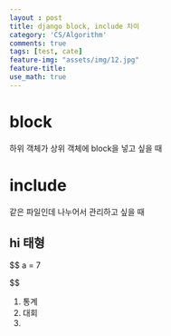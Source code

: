 ```yaml
---
layout : post
title: django block, include 차이
category: 'CS/Algorithm'
comments: true
tags: [test, cate]
feature-img: "assets/img/12.jpg"
feature-title: 
use_math: true
---
```


# block
하위 객체가 상위 객체에 block을 넣고 싶을 때


# include
같은 파일인데 나누어서 관리하고 싶을 때

## hi 태형
$$
a = 7

$$

1. 통계
2. 대회
3. 